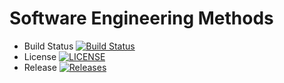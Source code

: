 # Software Engineering Methods

- Build Status [![Build Status](https://travis-ci.org/EinGyinMoe/sem.svg?branch=master)](https://travis-ci.org/KEinGyinMoe/sem)
- License [![LICENSE](https://img.shields.io/github/license/EinGyinMoe/sem.svg?style=flat-square)](https://github.com/KEinGyinMoe/sem/blob/master/LICENSE)
- Release [![Releases](https://img.shields.io/github/release/EinGyinMoe/sem/all.svg?style=flat-square)](https://github.com/EinGyinMoe/sem/releases)